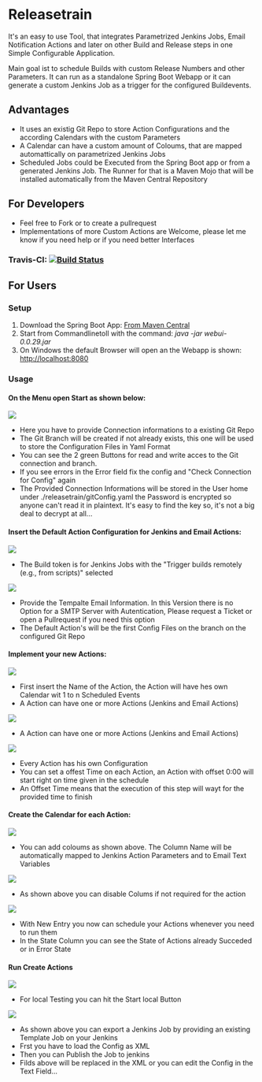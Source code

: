 # Releasetrain
It's an easy to use Tool, that integrates Parametrized Jenkins Jobs, Email Notification Actions and later on other Build and Release steps in one Simple Configurable Application.

Main goal ist to schedule Builds with custom Release Numbers and other Parameters. It can run as a standalone Spring Boot Webapp or it can generate a custom Jenkins Job as a trigger for the configured Buildevents.

## Advantages
- It uses an existig Git Repo to store Action Configurations and the according Calendars with the custom Parameters
- A Calendar can have a custom amount of Coloums, that are mapped automattically on parametrized Jenkins Jobs
- Scheduled Jobs could be Executed from the Spring Boot app or from a generated Jenkins Job. The Runner for that is a Maven Mojo that will be installed automatically from the Maven Central Repository

## For Developers
- Feel free to Fork or to create a pullrequest
- Implementations of more Custom Actions are Welcome, please let me know if you need help or if you need better Interfaces

### Travis-CI: [![Build Status](https://travis-ci.org/SchweizerischeBundesbahnen/releasetrain.svg?branch=master)](https://travis-ci.org/SchweizerischeBundesbahnen/releasetrain)

## For Users
### Setup

1. Download the Spring Boot App: [From Maven Central](http://repo1.maven.org/maven2/ch/sbb/releasetrain/webui/0.0.29/webui-0.0.29.jar)
2. Start from Commandlinetoll with the command: _java -jar webui-0.0.29.jar_
3. On Windows the default Browser will open an the Webapp is shown: [http://localhost:8080](http://localhost:8080)

### Usage
#### On the Menu open Start as shown below:
![](docs/2016-09-06_18_13_23-localhost_8080_app.htm.png)
- Here you have to provide Connection informations to a existing Git Repo
- The Git Branch will be created if not already exists, this one will be used to store the Configuration Files in Yaml Format
- You can see the 2 green Buttons for read and write acces to the Git connection and branch. 
- If you see errors in the Error field fix the config and "Check Connection for Config" again
- The Provided Connection Informations will be stored in the User home under ./releasetrain/gitConfig.yaml
the Password is encrypted so anyone can't read it in plaintext. It's easy to find the key so, it's not a big deal to decrypt at all...

#### Insert the Default Action Configuration for Jenkins and Email Actions:
![](docs/2016-09-06_20_13_19-localhost_8080_app.htm.png)
- The Build token is for Jenkins Jobs with the "Trigger builds remotely (e.g., from scripts)" selected

![](docs/2016-09-06_20_14_43-localhost_8080_app.htm.png)
- Provide the Tempalte Email Information. In this Version there is no Option for a SMTP Server with Autentication, Please request a Ticket or open a Pullrequest if you need this option
- The Default Action's will be the first Config Files on the branch on the configured Git Repo

#### Implement your new Actions:
![](docs/2016-09-06_20_15_39-localhost_8080_actions.htm.png)
- First insert the Name of the Action, the Action will have hes own Calendar wit 1 to n Scheduled Events
- A Action can have one or more Actions (Jenkins and Email Actions)

![](docs/2016-09-06_20_16_27-localhost_8080_actions.htm.png)
- A Action can have one or more Actions (Jenkins and Email Actions)

![](docs/2016-09-06_20_17_01-localhost_8080_actions.htm.png)
- Every Action has his own Configuration
- You can set a offest Time on each Action, an Action with offset 0:00 will start right on time given in the schedule
- An Offset Time means that the execution of this step will wayt for the provided time to finish

#### Create the Calendar for each Action:
![](docs/2016-09-06_20_19_52-localhost_8080_actions.htm.png)
- You can add coloums as shown above. The Column Name will be automatically mapped to Jenkins Action Parameters and to Email Text Variables

![](docs/2016-09-06_20_20_30-localhost_8080_actions.htm.png)
- As shown above you can disable Colums if not required for the action

![](docs/2016-09-06_20_21_21-localhost_8080_actions.htm.png)
- With New Entry you now can schedule your Actions whenever you need to run them
- In the State Column you can see the State of Actions already Succeded or in Error State

#### Run Create Actions
![](docs/2016-09-06_20_22_11-localhost_8080_calendars.htm.png)
- For local Testing you can hit the Start local Button

![](docs/2016-09-06_20_24_04-localhost_8080_app.htm.png)
- As shown above you can export a Jenkins Job by providing an existing Template Job on your Jenkins
- Frst you have to load the Config as XML
- Then you can Publish the Job to jenkins
- Filds above will be replaced in the XML or you can edit the Config in the Text Field...









